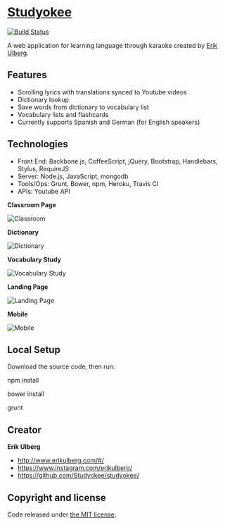 # [Studyokee](http://studyokee.com)

[![Build Status](https://travis-ci.org/Studyokee/studyokee.png?branch=master)](https://travis-ci.org/Studyokee/studyokee)

A web application for learning language through karaoke created by [Erik Ulberg](http://www.erikulberg.com).

## Features

* Scrolling lyrics with translations synced to Youtube videos
* Dictionary lookup
* Save words from dictionary to vocabulary list
* Vocabulary lists and flashcards
* Currently supports Spanish and German (for English speakers)

## Technologies

* Front End: Backbone.js, CoffeeScript, jQuery, Bootstrap, Handlebars, Stylus, RequireJS
* Server: Node.js, JavaScript, mongodb
* Tools/Ops: Grunt, Bower, npm, Heroku, Travis CI
* APIs: Youtube API

**Classroom Page**

![Classroom](https://user-images.githubusercontent.com/1115068/28757858-ee2ba27c-7540-11e7-830c-e251839f1554.jpg)

**Dictionary**

![Dictionary](https://user-images.githubusercontent.com/1115068/28757856-e759ee7c-7540-11e7-9c48-27357db2c654.jpg)

**Vocabulary Study**

![Vocabulary Study](https://user-images.githubusercontent.com/1115068/28757855-e7594f26-7540-11e7-93cf-a909f0e17718.jpg)

**Landing Page**

![Landing Page](https://user-images.githubusercontent.com/1115068/28757884-6c0a9996-7541-11e7-977d-51c280d18d52.png)

**Mobile**

![Mobile](https://user-images.githubusercontent.com/1115068/28757854-e75925d2-7540-11e7-89b7-53f330569161.jpg)

## Local Setup

Download the source code, then run:

npm install

bower install

grunt

## Creator

**Erik Ulberg**

* <http://www.erikulberg.com/#/>
* <https://www.instagram.com/erikulberg/>
* <https://github.com/Studyokee/studyokee/>

## Copyright and license

Code released under [the MIT license](https://github.com/Studyokee/studyokee/blob/master/LICENSE).